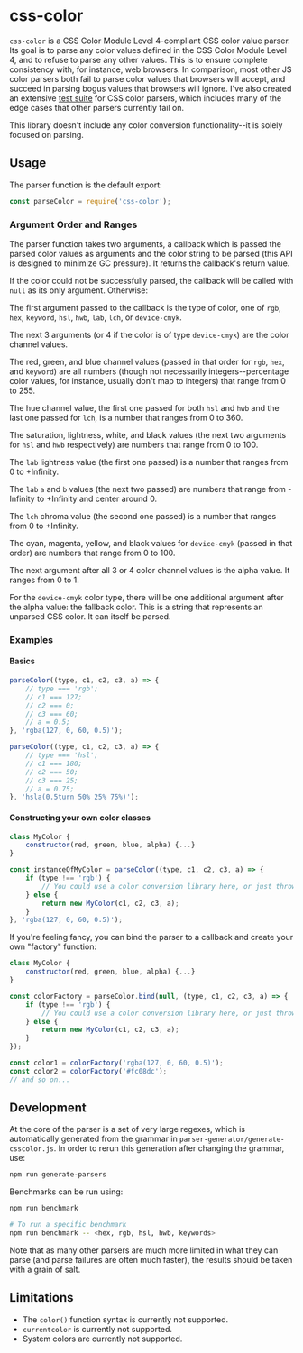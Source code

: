 # css-color

`css-color` is a CSS Color Module Level 4-compliant CSS color value parser. Its goal is to parse any color values defined in the CSS Color Module Level 4, and to refuse to parse any other values. This is to ensure complete consistency with, for instance, web browsers. In comparison, most other JS color parsers both fail to parse color values that browsers will accept, and succeed in parsing bogus values that browsers will ignore. I've also created an extensive [test suite](https://github.com/adroitwhiz/css-color-test-suite) for CSS color parsers, which includes many of the edge cases that other parsers currently fail on.

This library doesn't include any color conversion functionality--it is solely focused on parsing.

## Usage

The parser function is the default export:

```js
const parseColor = require('css-color');
```

### Argument Order and Ranges

The parser function takes two arguments, a callback which is passed the parsed color values as arguments and the color string to be parsed (this API is designed to minimize GC pressure). It returns the callback's return value.

If the color could not be successfully parsed, the callback will be called with `null` as its only argument. Otherwise:

The first argument passed to the callback is the type of color, one of `rgb`, `hex`, `keyword`, `hsl`, `hwb`, `lab`, `lch`, or `device-cmyk`.

The next 3 arguments (or 4 if the color is of type `device-cmyk`) are the color channel values.

The red, green, and blue channel values (passed in that order for `rgb`, `hex`, and `keyword`) are all numbers (though not necessarily integers--percentage color values, for instance, usually don't map to integers) that range from 0 to 255.

The hue channel value, the first one passed for both `hsl` and `hwb` and the last one passed for `lch`, is a number that ranges from 0 to 360.

The saturation, lightness, white, and black values (the next two arguments for `hsl` and `hwb` respectively) are numbers that range from 0 to 100.

The `lab` lightness value (the first one passed) is a number that ranges from 0 to +Infinity.

The `lab` `a` and `b` values (the next two passed) are numbers that range from -Infinity to +Infinity and center around 0.

The `lch` chroma value (the second one passed) is a number that ranges from 0 to +Infinity.

The cyan, magenta, yellow, and black values for `device-cmyk` (passed in that order) are numbers that range from 0 to 100.

The next argument after all 3 or 4 color channel values is the alpha value. It ranges from 0 to 1.

For the `device-cmyk` color type, there will be one additional argument after the alpha value: the fallback color. This is a string that represents an unparsed CSS color. It can itself be parsed.

### Examples

#### Basics

```js
parseColor((type, c1, c2, c3, a) => {
    // type === 'rgb';
    // c1 === 127;
    // c2 === 0;
    // c3 === 60;
    // a = 0.5;
}, 'rgba(127, 0, 60, 0.5)');

parseColor((type, c1, c2, c3, a) => {
    // type === 'hsl';
    // c1 === 180;
    // c2 === 50;
    // c3 === 25;
    // a = 0.75;
}, 'hsla(0.5turn 50% 25% 75%)');
```

#### Constructing your own color classes

```js
class MyColor {
    constructor(red, green, blue, alpha) {...}
}

const instanceOfMyColor = parseColor((type, c1, c2, c3, a) => {
    if (type !== 'rgb') {
        // You could use a color conversion library here, or just throw an error
    } else {
        return new MyColor(c1, c2, c3, a);
    }
}, 'rgba(127, 0, 60, 0.5)');
```

If you're feeling fancy, you can bind the parser to a callback and create your own "factory" function:

```js
class MyColor {
    constructor(red, green, blue, alpha) {...}
}

const colorFactory = parseColor.bind(null, (type, c1, c2, c3, a) => {
    if (type !== 'rgb') {
        // You could use a color conversion library here, or just throw an error
    } else {
        return new MyColor(c1, c2, c3, a);
    }
});

const color1 = colorFactory('rgba(127, 0, 60, 0.5)');
const color2 = colorFactory('#fc08dc');
// and so on...
```

## Development

At the core of the parser is a set of very large regexes, which is automatically generated from the grammar in `parser-generator/generate-csscolor.js`. In order to rerun this generation after changing the grammar, use:

```bash
npm run generate-parsers
```

Benchmarks can be run using:
```bash
npm run benchmark

# To run a specific benchmark
npm run benchmark -- <hex, rgb, hsl, hwb, keywords>
```
Note that as many other parsers are much more limited in what they can parse (and parse failures are often much faster), the results should be taken with a grain of salt.

## Limitations

- The `color()` function syntax is currently not supported.
- `currentcolor` is currently not supported.
- System colors are currently not supported.
